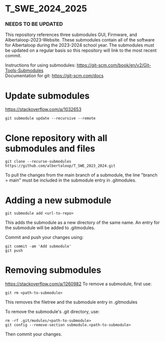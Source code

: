 # T_SWE_2024_2025
### NEEDS TO BE UPDATED

This repository references three submodules GUI, Firmware, and Albertaloop-2023-Website. These submodules contain all of the software for Albertaloop during the 2023-2024 school year. The submodules must be updated on a regular basis so this repository will link to the most recent commit.

Instructions for using submodules: https://git-scm.com/book/en/v2/Git-Tools-Submodules </br>
Documentation for git: https://git-scm.com/docs


# Update submodules
https://stackoverflow.com/a/1032653

```
git submodule update --recursive --remote 
```


# Clone repository with all submodules and files

```
git clone --recurse-submodules https://github.com/albertaloop/T_SWE_2023_2024.git
```

To pull the changes from the main branch of a submodule, the line "branch = main" must be included in the submodule entry in .gitmodules.


# Adding a new submodule

```
git submodule add <url-to-repo>
```

This adds the submodule as a new directory of the same name. An entry for the submodule will be added to .gitmodules.

Commit and push your changes using:

```
git commit -am 'Add submodule'
git push
```


# Removing submodules
https://stackoverflow.com/a/1260982
To remove a submodule, first use:

```
git rm <path-to-submodule>
```

This removes the filetree and the submodule entry in .gitmodules

To remove the submodule's .git directory, use:

```
rm -rf .git/modules/<path-to-submodule>
git config --remove-section submodule.<path-to-submodule>
```

Then commit your changes.
